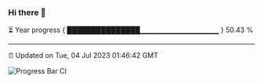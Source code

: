 ### Hi there 👋

⏳ Year progress { ███████████████▁▁▁▁▁▁▁▁▁▁▁▁▁▁▁ } 50.43 %

---

⏰ Updated on Tue, 04 Jul 2023 01:46:42 GMT

![Progress Bar CI](https://github.com/liununu/liununu/workflows/Progress%20Bar%20CI/badge.svg)

